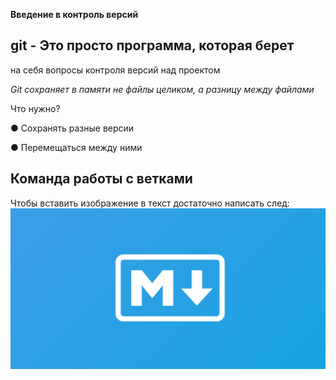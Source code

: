 **Введение в контроль версий**

## git - Это просто программа, которая берет
на себя вопросы контроля версий
над проектом 





*Git сохраняет в памяти не файлы целиком,
а разницу между файлами* 



Что нужно?

 ● Сохранять разные версии

● Перемещаться между ними


## Команда работы с ветками

Чтобы вставить изображение в текст достаточно написать след: ![Hello Markdown!](markdown.jpg.jpg)
